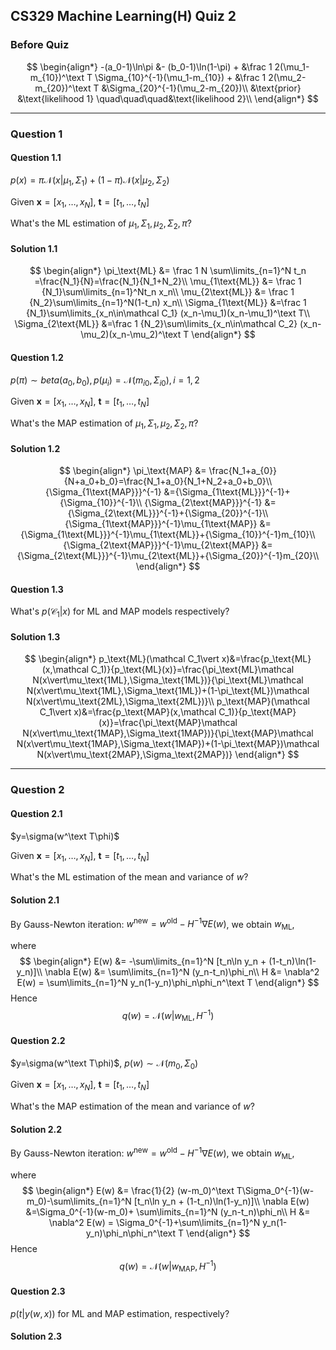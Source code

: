 ## CS329 Machine Learning(H) Quiz 2

### Before Quiz

$$
\begin{align*}
-(a_0-1)\ln\pi &- (b_0-1)\ln(1-\pi) + &\frac 1 2(\mu_1-m_{10})^\text T \Sigma_{10}^{-1}(\mu_1-m_{10}) + &\frac 1 2(\mu_2-m_{20})^\text T &\Sigma_{20}^{-1}(\mu_2-m_{20})\\
&\text{prior}  &\text{likelihood 1} \quad\quad\quad&\text{likelihood 2}\\
\end{align*}
$$

---

### Question 1

#### Question 1.1

$p(x)=\pi\mathcal N(x\vert\mu_1,\Sigma_1)+(1-\pi)\mathcal N(x\vert\mu_2,\Sigma_2)$

Given $\mathbf x=[x_1,\dots,x_N]$, $\mathbf t=[t_1,\dots,t_N]$

What's the ML estimation of $\mu_1,\Sigma_1,\mu_2,\Sigma_2,\pi$?

#### Solution 1.1

$$
\begin{align*}
\pi_\text{ML} &= \frac 1 N \sum\limits_{n=1}^N t_n =\frac{N_1}{N}=\frac{N_1}{N_1+N_2}\\
\mu_{1\text{ML}} &= \frac 1 {N_1}\sum\limits_{n=1}^Nt_n x_n\\
\mu_{2\text{ML}} &= \frac 1 {N_2}\sum\limits_{n=1}^N(1-t_n) x_n\\
\Sigma_{1\text{ML}} &=\frac 1 {N_1}\sum\limits_{x_n\in\mathcal C_1} (x_n-\mu_1)(x_n-\mu_1)^\text T\\
\Sigma_{2\text{ML}} &=\frac 1 {N_2}\sum\limits_{x_n\in\mathcal C_2} (x_n-\mu_2)(x_n-\mu_2)^\text T
\end{align*}
$$



#### Question 1.2

$p(\pi)\sim beta(a_0,b_0), p(\mu_i) = \mathcal N(m_{i0},\Sigma_{i0}), i=1,2$

Given $\mathbf x=[x_1,\dots,x_N]$, $\mathbf t=[t_1,\dots,t_N]$

What's the MAP estimation of $\mu_1,\Sigma_1,\mu_2,\Sigma_2,\pi$?

#### Solution 1.2

$$
\begin{align*}
\pi_\text{MAP} &= \frac{N_1+a_{0}}{N+a_0+b_0}=\frac{N_1+a_0}{N_1+N_2+a_0+b_0}\\
{\Sigma_{1\text{MAP}}}^{-1} &={\Sigma_{1\text{ML}}}^{-1}+{\Sigma_{10}}^{-1}\\
{\Sigma_{2\text{MAP}}}^{-1} &={\Sigma_{2\text{ML}}}^{-1}+{\Sigma_{20}}^{-1}\\
{\Sigma_{1\text{MAP}}}^{-1}\mu_{1\text{MAP}} &= {\Sigma_{1\text{ML}}}^{-1}\mu_{1\text{ML}}+{\Sigma_{10}}^{-1}m_{10}\\
{\Sigma_{2\text{MAP}}}^{-1}\mu_{2\text{MAP}} &= {\Sigma_{2\text{ML}}}^{-1}\mu_{2\text{ML}}+{\Sigma_{20}}^{-1}m_{20}\\
\end{align*}
$$

#### Question 1.3

What's $p(\mathcal C_1\vert x)$ for ML and MAP models respectively?

#### Solution 1.3

$$
\begin{align*}
p_\text{ML}(\mathcal C_1\vert x)&=\frac{p_\text{ML}(x,\mathcal C_1)}{p_\text{ML}(x)}=\frac{\pi_\text{ML}\mathcal N(x\vert\mu_\text{1ML},\Sigma_\text{1ML})}{\pi_\text{ML}\mathcal N(x\vert\mu_\text{1ML},\Sigma_\text{1ML})+(1-\pi_\text{ML})\mathcal N(x\vert\mu_\text{2ML},\Sigma_\text{2ML})}\\
p_\text{MAP}(\mathcal C_1\vert x)&=\frac{p_\text{MAP}(x,\mathcal C_1)}{p_\text{MAP}(x)}=\frac{\pi_\text{MAP}\mathcal N(x\vert\mu_\text{1MAP},\Sigma_\text{1MAP})}{\pi_\text{MAP}\mathcal N(x\vert\mu_\text{1MAP},\Sigma_\text{1MAP})+(1-\pi_\text{MAP})\mathcal N(x\vert\mu_\text{2MAP},\Sigma_\text{2MAP})}
\end{align*}
$$

---

### Question 2

#### Question 2.1

$y=\sigma(w^\text T\phi)$

Given $\mathbf x=[x_1,\dots,x_N]$, $\mathbf t=[t_1,\dots,t_N]$

What's the ML estimation of the mean and variance of $w$?

#### Solution 2.1

By Gauss-Newton iteration: $w^\text{new}=w^\text{old}-H^{-1}\nabla E(w)$, we obtain $w_\text{ML}$,

where
$$
\begin{align*}
E(w) &= -\sum\limits_{n=1}^N  [t_n\ln y_n + (1-t_n)\ln(1-y_n)]\\
\nabla E(w) &= \sum\limits_{n=1}^N (y_n-t_n)\phi_n\\
H &= \nabla^2 E(w) = \sum\limits_{n=1}^N y_n(1-y_n)\phi_n\phi_n^\text T
\end{align*}
$$
Hence
$$
q(w) = \mathcal N(w\vert w_\text{ML}, H^{-1})
$$

#### Question 2.2

$y=\sigma(w^\text T\phi)$, $p(w)\sim\mathcal N(m_0,\Sigma_0)$

Given $\mathbf x=[x_1,\dots,x_N]$, $\mathbf t=[t_1,\dots,t_N]$

What's the MAP estimation of the mean and variance of $w$?

#### Solution 2.2

By Gauss-Newton iteration: $w^\text{new}=w^\text{old}-H^{-1}\nabla E(w)$, we obtain $w_\text{ML}$,

where
$$
\begin{align*}
E(w) &= \frac{1}{2} (w-m_0)^\text T\Sigma_0^{-1}(w-m_0)-\sum\limits_{n=1}^N  [t_n\ln y_n + (1-t_n)\ln(1-y_n)]\\
\nabla E(w) &=\Sigma_0^{-1}(w-m_0)+ \sum\limits_{n=1}^N (y_n-t_n)\phi_n\\
H &= \nabla^2 E(w) = \Sigma_0^{-1}+\sum\limits_{n=1}^N y_n(1-y_n)\phi_n\phi_n^\text T
\end{align*}
$$
Hence 
$$
q(w) = \mathcal N(w\vert w_\text{MAP}, H^{-1})
$$

#### Question 2.3

$p(t|y(w,x))$ for ML and MAP estimation, respectively?

#### Solution 2.3

